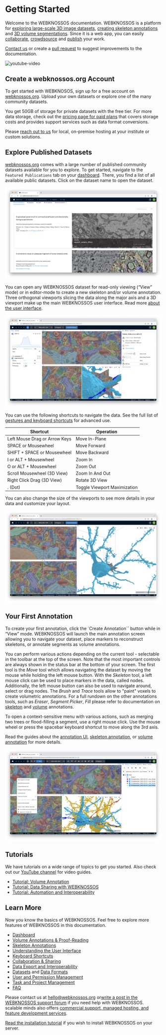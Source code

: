 # Getting Started

Welcome to the WEBKNOSSOS documentation.
WEBKNOSSOS is a platform for [exploring large-scale 3D image datasets](./tracing_ui.md), [creating skeleton annotations](./skeleton_annotation.md) and [3D volume segmentations](./volume_annotation.md).
Since it is a web app, you can easily [collaborate](./sharing.md), [crowdsource](./tasks.md) and [publish](https://webknossos.org) your work.

[Contact us](mailto:hello@webknossos.org) or create a [pull request](https://github.com/scalableminds/webknossos/pulls) to suggest improvements to the documentation.

![youtube-video](https://www.youtube.com/embed/iw2C7XB6wP4)

## Create a webknossos.org Account

To get started with WEBKNOSOS, sign up for a free account on [webknossos.org](https://webknossos.org).
Upload your own datasets or explore one of the many community datasets.

You get 50GB of storage for private datasets with the free tier.
For more data storage, check out the [pricing page for paid plans](https://webknossos.org/pricing) that covers storage costs and provides support services such as data format conversions.

Please [reach out to us](mailto:sales@webknossos.org) for local, on-premise hosting at your institute or custom solutions.

## Explore Published Datasets

[webknossos.org](https://webknossos.org) comes with a large number of published community datasets available for you to explore.
To get started, navigate to the `Featured Publications` tab on your [dashboard](./dashboard.md).
There, you find a list of all available public datasets.
Click on the dataset name to open the dataset.

![The list of available datasets](./images/getting_started-datasets.jpeg)

You can open any WEBKNOSSOS dataset for read-only viewing (“View” mode) or in editor-mode to create a new skeleton and/or volume annotation.
Three orthogonal viewports slicing the data along the major axis and a 3D viewport make up the main WEBKNOSSOS user interface.
Read more [about the user interface](./tracing_ui.md).

![The WEBKNOSSOS user interface consisting of three orthogonal viewports slicing the data along the major axis and a 3D viewport.](./images/main_ui.jpeg)

You can use the following shortcuts to navigate the data.
See the full list of [gestures and keyboard shortcuts](./keyboard_shortcuts.md) for advanced use.

| Shortcut                      | Operation                    |
| ----------------------------- | ---------------------------- |
| Left Mouse Drag or Arrow Keys | Move In-Plane                |
| SPACE or Mousewheel           | Move Forward                 |
| SHIFT + SPACE or Mousewheel   | Move Backward                |
| I or ALT + Mousewheel         | Zoom In                      |
| O or ALT + Mousewheel         | Zoom Out                     |
| Scroll Mousewheel (3D View)   | Zoom In And Out              |
| Right Click Drag (3D View)    | Rotate 3D View               |
| . (Dot)                       | Toggle Viewport Maximization |

You can also change the size of the viewports to see more details in your data and customize your layout.

![Explore datasets with customized viewport layouts](./images/getting_started-viewports.jpeg)

## Your First Annotation

To create your first annotation, click the `Create Annotation`` button while in “View” mode.
WEBKNOSSOS will launch the main annotation screen allowing you to navigate your dataset, place markers to reconstruct skeletons, or annotate segments as volume annotations.

You can perform various actions depending on the current tool - selectable in the toolbar at the top of the screen.
Note that the most important controls are always shown in the status bar at the bottom of your screen.
The first tool is the _Move_ tool which allows navigating the dataset by moving the mouse while holding the left mouse button.
With the _Skeleton_ tool, a left mouse click can be used to place markers in the data, called nodes.
Additionally, the left mouse button can also be used to navigate around, select or drag nodes.
The _Brush_ and _Trace_ tools allow to "paint" voxels to create volumetric annotations.
For a full rundown on the other annotations tools, such as _Eraser_, _Segment Picker_, _Fill_ please refer to documentation on [skeleton](./skeleton_annotation.md) and [volume](./volume_annotation.md) annotations.

To open a context-sensitive menu with various actions, such as merging two trees or flood-filling a segment, use a right mouse click.
Use the mouse wheel or press the spacebar keyboard shortcut to move along the 3rd axis.

Read the guides about the [annotation UI](./tracing_ui.md), [skeleton annotation](./skeleton_annotation.md), or [volume annotation](./volume_annotation.md) for more details.

![Editing skeleton and volume annotations in the Annotation UI](./images/tracing_ui.jpeg)

## Tutorials
We have tutorials on a wide range of topics to get you started. Also check out our [YouTube channel](https://www.youtube.com/@webknossos) for video guides. 

- [Tutorial: Volume Annotation](./tutorial_volume_annotation.md)
- [Tutorial: Data Sharing with WEBKNOSSOS](./tutorial_data_sharing.md)
- [Tutorial: Automation and Interoperability](./tutorial_automation.md)

## Learn More

Now you know the basics of WEBKNOSSOS.
Feel free to explore more features of WEBKNOSSOS in this documentation.

- [Dashboard](./dashboard.md)
- [Volume Annotations & Proof-Reading](./volume_annotation.md)
- [Skeleton Annotations](./skeleton_annotation.md)
- [Understanding the User Interface](./tracing_ui.md)
- [Keyboard Shortcuts](./keyboard_shortcuts.md)
- [Collaboration & Sharing](./sharing.md)
- [Data Export and Interoperability](./export.md)
- [Datasets](./datasets.md) and [Data Formats](./data_formats.md)
- [User and Permission Management](./users.md)
- [Task and Project Management](./tasks.md)
- [FAQ](./faq.md)

Please contact us at [hello@webknossos.org](mailto:hello@webknossos.org) or[write a post in the WEBKNOSSOS support forum](https://forum.image.sc/tag/webknossos) if you need help with WEBKNOSSOS.
scalable minds also offers [commercial support, managed hosting, and feature development services](https://webknossos.org/pricing).

[Read the installation tutorial](./installation.md) if you wish to install WEBKNOSSOS on your server.
